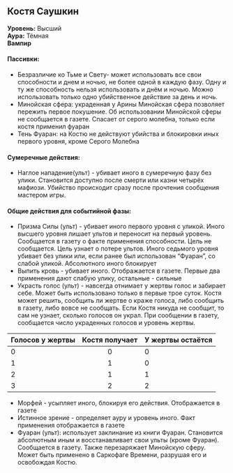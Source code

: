 ﻿## Костя Саушкин
**Уровень:** Высший   
**Аура:** Тёмная  
**Вампир** 
#### Пассивки:
* Безразличие ко Тьме и Свету- может использовать все свои способности и днем  и ночью, не более одной в каждую фазу. Одну и ту же способность нельзя использовать и днём и ночью. Можно использовать только одно убийственное действие за день и ночь.
* Минойская сфера: украденная у Арины Минойская сфера позволяет пережить первое покушение. Об использовании Минойской сферы не сообщается в газете. Спасает от серого молебна, только если костя применил фуаран
* Тень Фуаран: на Костю не действуют убийства и блокировки иных первого уровня, кроме Серого Молебна

#### Сумеречные действия:
* Наглое нападение(ульт) - убивает иного в сумеречную фазу без улики. Становится доступно после смерти или казни четырёх мафиози. Убийство происходит сразу после прочтения сообщения мастером игры.

#### Общие действия для событийной фазы:
* Призма Силы (ульт) -  убивает иного первого уровня с уликой. Иного высшего уровня лишает ультов и переносит на первый уровень. Сообщается в газету о факте применения способности. Цель не сообщается. Цель узнает о потере ультов. Иного седьмого уровня убивает без улики или, если ранее был использован “Фуаран”, со слабой уликой. Абсолютного иного блокирует
* Выпить кровь - убивает иного. Отображается в газете.  Первые два применения дают слабую улику, остальные - сильные
* Украсть голос (ульт) - навсегда отнимает у жертвы голос и забирает себе. Может быть использовано только в первые трое суток. Костя может решить, сообщить ли жертве о краже голоса, либо сообщить в газету, либо вовсе не сообщать. Если Костя никуда не сообщит, то сам не узнает, сколько голосов он украл. При сообщении в газету, сообщается число украденных голосов и уровень жертвы.

|Голосов у жертвы|Костя получает|У жертвы остаётся|
|----------------|:------------:|-----------------|
|0               |0             |0                |
|1               |1             |0                |
|2               |1             |1                |
|3               |2             |2                |


* Морфей  - усыпляет иного, блокируя его действия. Отображается в газете
* Истинное зрение - определяет ауру и уровень иного. Факт применения отображается в газете
* Фуаран (ульт): использует заклинание из книги Фуаран. Становится абсолютным иным и восстанавливает свои ульты (кроме Фуаран). Сообщается в газету.  Также перезаряжает Минойскую сферу. Может быть применено в Саркофаге Времени, разрушая его и освобождая Костю.
